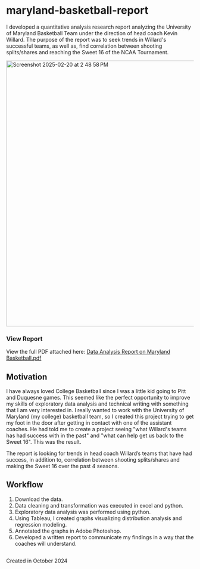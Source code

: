 # maryland-basketball-report

I developed a quantitative analysis research report analyzing the University of Maryland Basketball Team under the direction of head coach Kevin Willard. The purpose of the report was to seek trends in Willard's successful teams, as well as, find correlation between shooting splits/shares and reaching the Sweet 16 of the NCAA Tournament.

<img width="713" alt="Screenshot 2025-02-20 at 2 48 58 PM" src="https://github.com/user-attachments/assets/1927df23-9051-4b2c-b713-ef066f02f34f" />

### View Report

View the full PDF attached here:
[Data Analysis Report on Maryland Basketball.pdf](https://github.com/user-attachments/files/18887262/Data.Analysis.Report.on.Maryland.Basketball.pdf)

##

## Motivation

I have always loved College Basketball since I was a little kid going to Pitt and Duquesne games. This seemed like the perfect opportunity to improve my skills of exploratory data analysis and technical writing with something that I am very interested in. I really wanted to work with the University of Maryland (my college) basketball team, so I created this project trying to get my foot in the door after getting in contact with one of the assistant coaches. He had told me to create a project seeing "what Willard's teams has had success with in the past" and "what can help get us back to the Sweet 16". This was the result.

The report is looking for trends in head coach Willard’s teams that have had success, in addition to, correlation between shooting splits/shares and making the Sweet 16 over the past 4 seasons.

## Workflow
1. Download the data.
2. Data cleaning and transformation was executed in excel and python.
3. Exploratory data analysis was performed using python.
4. Using Tableau, I created graphs visualizing distribution analysis and regression modeling.
5. Annotated the graphs in Adobe Photoshop.
6. Developed a written report to communicate my findings in a way that the coaches will understand.

##

Created in October 2024
